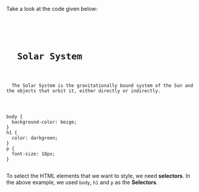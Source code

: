 Take a look at the code given below:

<Editor lang="css">
<code>
<panel lang="html">
<h1>
  Solar System
</h1>
<p>
  The Solar System is the gravitationally bound system of the Sun and the objects that orbit it, either directly or indirectly.
</p>
</panel>
<panel lang="css">
body {
  background-color: beige;
}
h1 {
  color: darkgreen;
}
p {
  font-size: 18px;
}
</panel>
</code>
</Editor>

To select the HTML elements
that we want to style,
we need **selectors**.
In the above example, we used
`body`, `h1` and `p` as
the **Selectors**.
